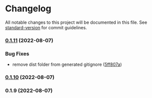 # Changelog

All notable changes to this project will be documented in this file. See [standard-version](https://github.com/conventional-changelog/standard-version) for commit guidelines.

### [0.1.11](https://github.com/martijnd/start-coding-challenge/compare/v0.1.10...v0.1.11) (2022-08-07)

### Bug Fixes

- remove dist folder from generated gitignore ([5ff807a](https://github.com/martijnd/start-coding-challenge/commit/5ff807a5d599d5dca5521d16fff99ed61ba42418))

### [0.1.10](https://github.com/martijnd/start-coding-challenge/compare/v0.1.9...v0.1.10) (2022-08-07)

### 0.1.9 (2022-08-07)
